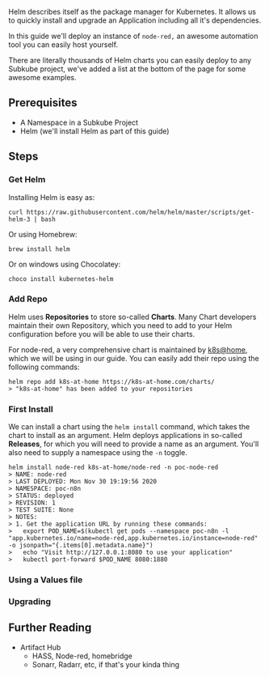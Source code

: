 Helm describes itself as the package manager for Kubernetes. It allows us to
quickly install and upgrade an Application including all it's dependencies.

In this guide we'll deploy an instance of `node-red,` an awesome automation tool you can easily host yourself.

There are literally thousands of Helm charts you can easily deploy to any
Subkube project, we've added a list at the bottom of the page for some awesome
examples.

## Prerequisites

- A Namespace in a Subkube Project
- Helm (we'll install Helm as part of this guide)

## Steps

### Get Helm

Installing Helm is easy as:

```
curl https://raw.githubusercontent.com/helm/helm/master/scripts/get-helm-3 | bash
```

Or using Homebrew:

```
brew install helm
```

Or on windows using Chocolatey:

```
choco install kubernetes-helm
```

### Add Repo

Helm uses **Repositories** to store so-called **Charts**. Many Chart developers
maintain their own Repository, which you need to add to your Helm configuration
before you will be able to use their charts.

For node-red, a very comprehensive chart is maintained by [k8s@home](https://k8s-at-home.com/),
which we will be using in our guide. You can easily add their repo using the
following commands:

```
helm repo add k8s-at-home https://k8s-at-home.com/charts/
> "k8s-at-home" has been added to your repositories
```

### First Install

We can install a chart using the `helm install` command, which takes the chart
to install as an argument. Helm deploys applications in so-called **Releases**,
for which you will need to provide a name as an argument. You'll also need to
supply a namespace using the `-n` toggle.

```
helm install node-red k8s-at-home/node-red -n poc-node-red
> NAME: node-red
> LAST DEPLOYED: Mon Nov 30 19:19:56 2020
> NAMESPACE: poc-n8n
> STATUS: deployed
> REVISION: 1
> TEST SUITE: None
> NOTES:
> 1. Get the application URL by running these commands:
>   export POD_NAME=$(kubectl get pods --namespace poc-n8n -l "app.kubernetes.io/name=node-red,app.kubernetes.io/instance=node-red" -o jsonpath="{.items[0].metadata.name}")
>   echo "Visit http://127.0.0.1:8080 to use your application"
>   kubectl port-forward $POD_NAME 8080:1880
```

### Using a Values file



### Upgrading


## Further Reading

- Artifact Hub
  - HASS, Node-red, homebridge
  - Sonarr, Radarr, etc, if that's your kinda thing
